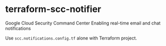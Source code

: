 # terraform-scc-notifier
Google Cloud Security Command Center Enabling real-time email and chat notifications

Use `scc.notifications.config.tf` alone with Terraform project. 
